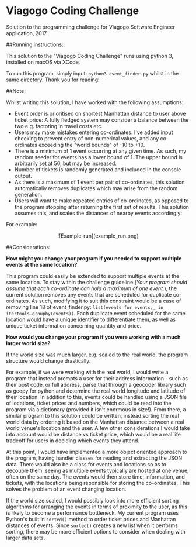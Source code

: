 # Viagogo Coding Challenge
Solution to the programming challenge for Viagogo Software Engineer application, 2017. 

##Running instructions:

This solution to the "Viagogo Coding Challenge" runs using python 3, installed on macOS via XCode.

To run this program, simply input: `python3 event_finder.py` whilst in the same directory. Thank you for reading!

##Note:

Whilst writing this solution, I have worked with the following assumptions:

* Event order is prioritised on shortest Manhattan  distance to user above ticket price: A fully fledged system may consider a balance between the two e.g. factoring in travel costs etc.
* Users may make mistakes entering co-ordinates. I've added input checking to prevent entry of non-numerical values, and any co-ordinates exceeding the "world bounds" of -10 to +10.
* There is a minimum of 1 event occurring at any given time. As such, my random seeder for events has a lower bound of 1. The upper bound is arbitrarily set at 50, but may be increased.
* Number of tickets is randomly generated and included in the console output.
* As there is a maximum of 1 event per pair of co-ordinates, this solution automatically removes duplicates which may arise from the random generation.
* Users will want to make repeated entries of co-ordinates, as opposed to the program stopping after returning the first set of results. This solution assumes this, and scales the distances of nearby events accordingly: 

For example: 

<center>
![Example-run](example_run.png)
</center>



##Considerations:

**How might you change your program if you needed to support multiple events at the
same location?**

This program could easily be extended to support multiple events at the same location. To stay within the challenge guideline (*Your program should assume that each co-ordinate can hold a maximum of one event.*), the current solution removes any events that are scheduled for duplicate co-ordinates. As such, modifying it to suit this constraint would be a case of removing line 18 of event\_finder.py: 
`list(events for events,_ in itertools.groupby(events))`. Each duplicate event scheduled for the same location would have a unique identifier to differentiate them, as well as unique ticket information concerning quantity and price.

**How would you change your program if you were working with a much larger world
size?**

If the world size was much larger, e.g. scaled to the real world, the program structure would change drastically.

For example, if we were working with the real world, I would write a program that instead prompts a user for their address information - such as their post code, or full address, parse that through a geocoder library such as geopy for python and determine the real world longitude and latitude of their location. In addition to this, events could be handled using a JSON file of locations, ticket prices and numbers, which could be read into the program via a dictionary (provided it isn't enormous in size!). From there, a similar program to this solution could be written, instead sorting the real world data by ordering it based on the Manhattan distance between a real world venue's location and the user. A few other considerations I would take into account would be distance vs ticket price, which would be a real life tradeoff for users in deciding which events they attend. 

At this point, I would have implemented a more object oriented approach to the program, having handler classes for reading and extracting the JSON data. There would also be a class for events and locations so as to decouple them, seeing as multiple events typically are hosted at one venue; often on the same day. The events would then store time, information, and tickets, with the locations being reponsible for storing the co-ordinates. This solves the problem of an event changing location.

If the world size scaled, I would possibly look into more efficient sorting algorithms for arranging the events in terms of proximity to the user, as this is likely to become a performance bottleneck. My current program uses Python's built in `sorted()` method to order ticket prices and Manhattan distances of events. Since `sorted()` creates a new list when it performs sorting, there may be more efficient options to consider when dealing with larger data sets. 